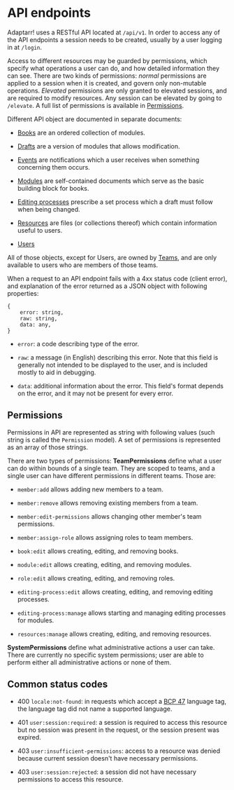# API endpoints

Adaptarr! uses a RESTful API located at `/api/v1`. In order to access any of the
API endpoints a session needs to be created, usually by a user logging in at
`/login`.

Access to different resources may be guarded by permissions, which specify what
operations a user can do, and how detailed information they can see. There are
two kinds of permissions: _normal_ permissions are applied to a session when it
is created, and govern only non-mutable operations. _Elevated_ permissions are
only granted to elevated sessions, and are required to modify resources. Any
session can be elevated by going to `/elevate`. A full list of permissions is
available in [Permissions](#permissions).

Different API object are documented in separate documents:

- [Books](./books.md) are an ordered collection of modules.

- [Drafts](./drafts.md) are a version of modules that allows modification.

- [Events](./events.md) are notifications which a user receives when something
  concerning them occurs.

- [Modules](./modules.md) are self-contained documents which serve as the basic
  building block for books.

- [Editing processes](./processes.md) prescribe a set process which a draft must
  follow when being changed.

- [Resources](./resources.md) are files (or collections thereof) which contain
  information useful to users.

- [Users](./users.md)

All of those objects, except for Users, are owned by [Teams](./teams.md), and
are only available to users who are members of those teams.

When a request to an API endpoint fails with a 4xx status code (client error),
and explanation of the error returned as a JSON object with following
properties:

```
{
    error: string,
    raw: string,
    data: any,
}
```

- `error`: a code describing type of the error.

- `raw`: a message (in English) describing this error. Note that this field is
  generally not intended to be displayed to the user, and is included mostly to
  aid in debugging.

- `data`: additional information about the error. This field's format depends on
  the error, and it may not be present for every error.



## Permissions

Permissions in API are represented as string with following values (such string
is called the <a name="permission"></a> `Permission` model). A set of
permissions is represented as an array of those strings.

There are two types of permissions: <a name="teampermissions"></a>
**TeamPermissions** define what a user can do within bounds of a single team.
They are scoped to teams, and a single user can have different permissions in
different teams. Those are:

- <a name="p-member-add"></a> `member:add` allows adding new members to a team.

- <a name="p-member-remove"></a> `member:remove` allows removing existing
  members from a team.

- <a name="p-member-edit-permissions"></a> `member:edit-permissions` allows
  changing other member's team permissions.

- <a name="p-member-assign-role"></a> `member:assign-role` allows assigning
  roles to team members.

- <a name="p-book-edit"></a> `book:edit` allows creating, editing, and removing
  books.

- <a name="p-module-edit"></a> `module:edit` allows creating, editing, and
  removing modules.

- <a name="p-role-edit"></a> `role:edit` allows creating, editing, and removing
  roles.

- <a name="p-editing-process-edit"></a> `editing-process:edit` allows creating,
  editing, and removing editing processes.

- <a name="p-editing-process-manage"></a> `editing-process:manage` allows
  starting and managing editing processes for modules.

- <a name="p-resources-manage"></a> `resources:manage` allows creating, editing,
  and removing resources.

<a name="systempermissions"></a>**SystemPermissions** define what administrative
actions a user can take. There are currently no specific system permissions;
user are able to perform either all administrative actions or none of them.



## Common status codes

- 400 `locale:not-found`: in requests which accept a [BCP 47][BCP47] language
  tag, the language tag did not name a supported language.

- 401 `user:session:required`: a session is required to access this resource
  but no session was present in the request, or the session present was expired.

- 403 `user:insufficient-permissions`: access to a resource was denied because
  current session doesn't have necessary permissions.

- 403 `user:session:rejected`: a session did not have necessary permissions to
  access this resource.

[BCP47]: https://tools.ietf.org/rfc/bcp/bcp47.txt
